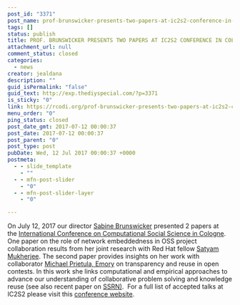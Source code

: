 ```yaml
---
post_id: "3371"
post_name: prof-brunswicker-presents-two-papers-at-ic2s2-conference-in-cologne
tags: []
status: publish
title: PROF. BRUNSWICKER PRESENTS TWO PAPERS AT IC2S2 CONFERENCE IN COLOGNE
attachment_url: null
comment_status: closed
categories:
  - news
creator: jealdana
description: ""
guid_isPermalink: "false"
guid_text: http://exp.thediyspecial.com/?p=3371
is_sticky: "0"
link: https://rcodi.org/prof-brunswicker-presents-two-papers-at-ic2s2-conference-in-cologne/
menu_order: "0"
ping_status: closed
post_date_gmt: 2017-07-12 00:00:37
post_date: 2017-07-12 00:00:37
post_parent: "0"
post_type: post
pubDate: Wed, 12 Jul 2017 00:00:37 +0000
postmeta:
  - - slide_template
    - ""
  - - mfn-post-slider
    - "0"
  - - mfn-post-slider-layer
    - "0"

---
```

On July 12, 2017 our director [Sabine Brunswicker](https://www.purdue.edu/opendigital/about/sabine/) presented 2 papers at the [International Conference on Computational Social Science in Cologne](http://www.ic2s2.org/). One paper on the role of network embeddedness in OSS project collaboration results from her joint research with Red Hat fellow [Satyam Mukherjee](https://www.purdue.edu/opendigital/about/research-team/). The second paper provides insights on her work with collaborator [Michael Prietula, Emory](http://goizueta.emory.edu/faculty/academic_areas/isom/prietula_michael.html) on transparency and reuse in open contests. In this work she links computational and empirical approaches to advance our understanding of collaborative problem solving and knowledge reuse (see also recent paper on [SSRN)](https://goo.gl/CQPsog).  For a full list of accepted talks at IC2S2 please visit this [conference website](https://ic2s2.org/2017/elements/accepted_talks.html).

